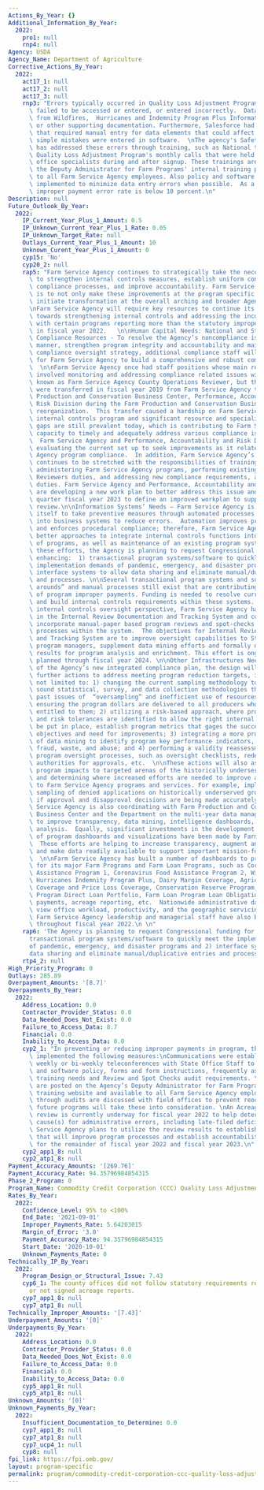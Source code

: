 ```yaml
---
Actions_By_Year: {}
Additional_Information_By_Year:
  2022:
    pro1: null
    rnp4: null
Agency: USDA
Agency_Name: Department of Agriculture
Corrective_Actions_By_Year:
  2022:
    act17_1: null
    act17_2: null
    act17_3: null
    rnp3: "Errors typically occurred in Quality Loss Adjustment Program when data\
      \ failed to be accessed or entered, or entered incorrectly.  Data was entered\
      \ from Wildfires,  Hurricanes and Indemnity Program Plus Information Reports\
      \ or other supporting documentation. Furthermore, Salesforce had design limitations\
      \ that required manual entry for data elements that could affect payments when\
      \ simple mistakes were entered in software.  \nThe agency's Safety Net Division\
      \ has addressed these errors through training, such as National training and\
      \ Quality Loss Adjustment Program's monthly calls that were held with State\
      \ office specialists during and after signup. These trainings are posted on\
      \ the Deputy Administrator for Farm Programs' internal training page and available\
      \ to all Farm Service Agency employees. Also policy and software changes were\
      \ implemented to minimize data entry errors when possible.  As a result, programs\
      \ improper payment error rate is below 10 percent.\n"
Description: null
Future_Outlook_By_Year:
  2022:
    IP_Current_Year_Plus_1_Amount: 0.5
    IP_Unknown_Current_Year_Plus_1_Rate: 0.05
    IP_Unknown_Target_Rate: null
    Outlays_Current_Year_Plus_1_Amount: 10
    Unknown_Curent_Year_Plus_1_Amount: 0
    cyp15: 'No'
    cyp20_2: null
    rap5: "Farm Service Agency continues to strategically take the necessary steps\
      \ to strengthen internal controls measures, establish uniform consistency for\
      \ compliance processes, and improve accountability. Farm Service Agency’s aim\
      \ is to not only make these improvements at the program specific level but to\
      \ initiate transformation at the overall arching and broader Agency level. \n\
      \nFarm Service Agency will require key resources to continue its progression\
      \ towards strengthening internal controls and addressing the inconsistencies\
      \ with certain programs reporting more than the statutory improper payment threshold\
      \ in fiscal year 2022.   \n\nHuman Capital Needs: National and State Office\
      \ Compliance Resources - To resolve the Agency’s noncompliance issues in a timely\
      \ manner, strengthen program integrity and accountability and maintain an ongoing\
      \ compliance oversight strategy, additional compliance staff will be crucial\
      \ for Farm Service Agency to build a comprehensive and robust compliance program.\
      \  \n\nFarm Service Agency once had staff positions whose main responsibility\
      \ involved monitoring and addressing compliance related issues within states\
      \ known as Farm Service Agency County Operations Reviewer, but these positions\
      \ were transferred in fiscal year 2019 from Farm Service Agency to the Farm\
      \ Production and Conservation Business Center, Performance, Accountability and\
      \ Risk Division during the Farm Production and Conservation Business Center\
      \ reorganization.  This transfer caused a hardship on Farm Service Agency’s\
      \ internal controls program and significant resource and specialized knowledge\
      \ gaps are still prevalent today, which is contributing to Farm Service Agency’s\
      \ capacity to timely and adequately address various compliance issues and requirements.\
      \  Farm Service Agency and Performance, Accountability and Risk Division are\
      \ evaluating the current set up to seek improvements as it relates to Farm Service\
      \ Agency program compliance.  In addition, Farm Service Agency’s existing staff\
      \ continues to be stretched with the responsibilities of training new staff,\
      \ administering Farm Service Agency programs, performing existing County Operations\
      \ Reviewers duties, and addressing new compliance requirements, all as collateral\
      \ duties. Farm Service Agency and Performance, Accountability and Risk Division\
      \ are developing a new work plan to better address this issue and goal by first\
      \ quarter fiscal year 2023 to define an improved workplan to support compliance\
      \ review.\n\nInformation Systems’ Needs – Farm Service Agency is positioning\
      \ itself to take preventive measures through automated processes that are built\
      \ into business systems to reduce errors.  Automation improves productivity\
      \ and enforces procedural compliance; therefore, Farm Service Agency is exploring\
      \ better approaches to integrate internal controls functions into the implementation\
      \ of programs, as well as maintenance of an existing program systems. Given\
      \ these efforts, the Agency is planning to request Congressional funding for\
      \ enhancing:  1) transactional program systems/software to quickly meet the\
      \ implementation demands of pandemic, emergency, and disaster programs and 2)\
      \ interface systems to allow data sharing and eliminate manual/duplicative entries\
      \ and processes. \n\nSeveral transactional program systems and software “work\
      \ arounds” and manual processes still exist that are contributing to the increase\
      \ of program improper payments. Funding is needed to resolve current deficiencies\
      \ and build internal controls requirements within these systems. \n\nFrom an\
      \ internal controls oversight perspective, Farm Service Agency has invested\
      \ in the Internal Review Documentation and Tracking System and continues to\
      \ incorporate manual-paper based program reviews and spot-checks into automated\
      \ processes within the system.  The objectives for Internal Review Documentation\
      \ and Tracking System are to improve oversight capabilities to State and National\
      \ program managers, supplement data mining efforts and formally document review\
      \ results for program analysis and enrichment. This effort is ongoing and is\
      \ planned through fiscal year 2024. \n\nOther Infrastructures Needs - As part\
      \ of the Agency’s new integrated compliance plan, the design will incorporate\
      \ further actions to address meeting program reduction targets, including but\
      \ not limited to: 1) changing the current sampling methodology to using better\
      \ sound statistical, survey, and data collection methodologies that elevate\
      \ past issues of  “oversampling” and inefficient use of resources, while also\
      \ ensuring the program dollars are delivered to all producers who are legally\
      \ entitled to them; 2) utilizing a risk-based approach, where program risks\
      \ and risk tolerances are identified to allow the right internal controls to\
      \ be put in place, establish program metrics that gages the success of meeting\
      \ objectives and need for improvements; 3) integrating a more proactive use\
      \ of data mining to identify program key performance indicators, anomalies,\
      \ fraud, waste, and abuse; and 4) performing a validity reassessment of current\
      \ program oversight processes, such as oversight checklists, redelegation of\
      \ authorities for approvals, etc.  \n\nThese actions will also assist in capturing\
      \ program impacts to targeted arenas of the historically underserved groups\
      \ and determining where increased efforts are needed to improve accessibility\
      \ to Farm Service Agency programs and services. For example, implementing routine\
      \ sampling of denied applications on historically underserved groups to verify\
      \ if approval and disapproval decisions are being made accurately. \n\nFarm\
      \ Service Agency is also coordinating with Farm Production and Conservation\
      \ Business Center and the Department on the multi-year data management efforts\
      \ to improve transparency, data mining, intelligence dashboards, and program\
      \ analysis.  Equally, significant investments in the development and utilization\
      \ of program dashboards and visualizations have been made by Farm Service Agency.\
      \  These efforts are helping to increase transparency, augment analytics capacity\
      \ and make data readily available to support important mission-focused decision-making.\
      \  \n\nFarm Service Agency has built a number of dashboards to provide visualizations\
      \ for its major Farm Programs and Farm Loan Programs, such as Coronavirus Food\
      \ Assistance Program 1, Coronavirus Food Assistance Program 2, Wildfires and\
      \ Hurricanes Indemnity Program Plus, Dairy Margin Coverage, Agriculture Risk\
      \ Coverage and Price Loss Coverage, Conservation Reserve Program, Farm Loan\
      \ Program Direct Loan Portfolio, Farm Loan Program Loan Obligations, program\
      \ payments, acreage reporting, etc.  Nationwide administrative dashboards to\
      \ view office workload, productivity, and the geographic servicing areas for\
      \ Farm Service Agency leadership and managerial staff have also been developed\
      \ throughout fiscal year 2022.\n \n"
    rap6: 'The Agency is planning to request Congressional funding for enhancing:  1)
      transactional program systems/software to quickly meet the implementation demands
      of pandemic, emergency, and disaster programs and 2) interface systems to allow
      data sharing and eliminate manual/duplicative entries and processes.'
    rtp4_2: null
High_Priority_Program: 0
Outlays: 285.89
Overpayment_Amounts: '[8.7]'
Overpayments_By_Year:
  2022:
    Address_Location: 0.0
    Contractor_Provider_Status: 0.0
    Data_Needed_Does_Not_Exist: 0.0
    Failure_to_Access_Data: 8.7
    Financial: 0.0
    Inability_to_Access_Data: 0.0
    cyp2_1: "In preventing or reducing improper payments in program, the agency has\
      \ implemented the following measures:\nCommunications were established by holding\
      \ weekly or bi-weekly teleconferences with State Office Staff to discuss handbook\
      \ and software policy, forms and form instructions, frequently asked question,\
      \ training needs and Review and Spot Checks audit requirements. \nTrainings\
      \ are posted on the Agency’s Deputy Administrator for Farm Programs internal\
      \ training website and available to all Farm Service Agency employees. \nFindings\
      \ through audits are discussed with field offices to prevent reoccurrences and\
      \ future programs will take these into consideration. \nAn Acreage reporting\
      \ review is currently underway for fiscal year 2022 to help determine the root\
      \ cause(s) for administrative errors, including late-filed deficiencies. Farm\
      \ Service Agency plans to utilize the review results to establish strategies\
      \ that will improve program processes and establish accountability measures\
      \ for the remainder of fiscal year 2022 and fiscal year 2023.\n"
    cyp2_app1_8: null
    cyp2_atp1_8: null
Payment_Accuracy_Amounts: '[269.76]'
Payment_Accuracy_Rate: 94.35796984854315
Phase_2_Program: 0
Program_Name: Commodity Credit Corporation (CCC) Quality Loss Adjustment Program (QLA)
Rates_By_Year:
  2022:
    Confidence_Level: 95% to <100%
    End_Date: '2021-09-01'
    Improper_Payments_Rate: 5.64203015
    Margin_of_Error: '3.0'
    Payment_Accuracy_Rate: 94.35796984854315
    Start_Date: '2020-10-01'
    Unknown_Payments_Rate: 0
Technically_IP_By_Year:
  2022:
    Program_Design_or_Structural_Issue: 7.43
    cyp6_1: The county offices did not follow statutory requirements related to incomplete
      or not signed acreage reports.
    cyp7_app1_8: null
    cyp7_atp1_8: null
Technically_Improper_Amounts: '[7.43]'
Underpayment_Amounts: '[0]'
Underpayments_By_Year:
  2022:
    Address_Location: 0.0
    Contractor_Provider_Status: 0.0
    Data_Needed_Does_Not_Exist: 0.0
    Failure_to_Access_Data: 0.0
    Financial: 0.0
    Inability_to_Access_Data: 0.0
    cyp5_app1_8: null
    cyp5_atp1_8: null
Unknown_Amounts: '[0]'
Unknown_Payments_By_Year:
  2022:
    Insufficient_Documentation_to_Determine: 0.0
    cyp7_app1_8: null
    cyp7_atp1_8: null
    cyp7_ucp4_1: null
    cyp8: null
fpi_link: https://fpi.omb.gov/
layout: program-specific
permalink: program/commodity-credit-corporation-ccc-quality-loss-adjustment-pro-99aee718.html
---
```

